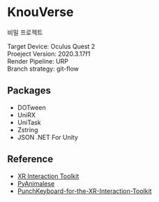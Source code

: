 # KnouVerse
비밀 프로젝트

Target Device: Oculus Quest 2<br>
Proeject Version: 2020.3.17f1<br>
Render Pipeline: URP<br>
Branch strategy: git-flow<br>

## Packages

- DOTween 
- UniRX
- UniTask
- Zstring
- JSON .NET For Unity

## Reference

- [XR Interaction Toolkit](https://github.com/Unity-Technologies/XR-Interaction-Toolkit-Examples)
- [PyAnimalese](https://github.com/hwi-middle/PyAnimalese)
- [PunchKeyboard-for-the-XR-Interaction-Toolkit](https://github.com/Gusinuhe/PunchKeyboard-for-the-XR-Interaction-Toolkit)
